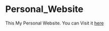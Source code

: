 # Personal_Website

This My Personal Website. You can Visit it [here](https://mosobhy01.github.io/Personal_Website/)
